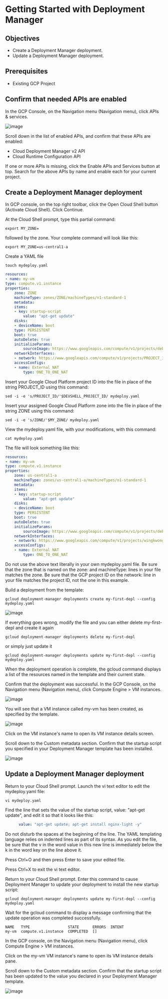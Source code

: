 # Getting Started with Deployment Manager

## Objectives

- Create a Deployment Manager deployment.
- Update a Deployment Manager deployment.

## Prerequisites
- Existing GCP Project

## Confirm that needed APIs are enabled

In the GCP Console, on the Navigation menu (Navigation menu), click APIs & services.

![image](https://user-images.githubusercontent.com/35857179/78961912-901c4680-7b25-11ea-9580-f14a03212bb7.png)

Scroll down in the list of enabled APIs, and confirm that these APIs are enabled:

- Cloud Deployment Manager v2 API
- Cloud Runtime Configuration API

If one or more APIs is missing, click the Enable APIs and Services button at top. Search for the above APIs by name and enable each for your current project. 

## Create a Deployment Manager deployment
In GCP console, on the top right toolbar, click the Open Cloud Shell button (Activate Cloud Shell). Click Continue.

At the Cloud Shell prompt, type this partial command:

```
export MY_ZONE=
```

followed by the zone. Your complete command will look like this:

```
export MY_ZONE=us-central1-a
```

Create a YAML file 
```
touch mydeploy.yaml 
```

```yaml
resources:
- name: my-vm
type: compute.v1.instance
properties:
    zone: ZONE
    machineType: zones/ZONE/machineTypes/n1-standard-1
    metadata:
    items:
    - key: startup-script
        value: "apt-get update"
    disks:
    - deviceName: boot
    type: PERSISTENT
    boot: true
    autoDelete: true
    initializeParams:
        sourceImage: https://www.googleapis.com/compute/v1/projects/debian-cloud/global/images/debian-9-stretch-v20180806
    networkInterfaces:
    - network: https://www.googleapis.com/compute/v1/projects/PROJECT_ID/global/networks/default
    accessConfigs:
    - name: External NAT
        type: ONE_TO_ONE_NAT
```

Insert your Google Cloud Platform project ID into the file in place of the string PROJECT_ID using this command:

```
sed -i -e 's/PROJECT_ID/'$DEVSHELL_PROJECT_ID/ mydeploy.yaml
```

Insert your assigned Google Cloud Platform zone into the file in place of the string ZONE using this command:

```
sed -i -e 's/ZONE/'$MY_ZONE/ mydeploy.yaml
```

View the mydeploy.yaml file, with your modifications, with this command:
```
cat mydeploy.yaml
```

The file will look something like this:
```yaml
resources:
- name: my-vm
type: compute.v1.instance
properties:
    zone: us-central1-a
    machineType: zones/us-central1-a/machineTypes/n1-standard-1
    metadata:
    items:
    - key: startup-script
        value: "apt-get update"
    disks:
    - deviceName: boot
    type: PERSISTENT
    boot: true
    autoDelete: true
    initializeParams:
        sourceImage: https://www.googleapis.com/compute/v1/projects/debian-cloud/global/images/debian-9-stretch-v20180806
    networkInterfaces:
    - network: https://www.googleapis.com/compute/v1/projects/wingkwong-gcp-playground/global/networks/default
    accessConfigs:
    - name: External NAT
        type: ONE_TO_ONE_NAT
```

Do not use the above text literally in your own mydeploy.yaml file. Be sure that the zone that is named on the zone: and machineType: lines in your file matches the zone. Be sure that the GCP project ID on the network: line in your file matches the project ID, not the one in this example.

Build a deployment from the template:
```
gcloud deployment-manager deployments create my-first-depl --config mydeploy.yaml
```

![image](https://user-images.githubusercontent.com/35857179/78962639-4e8c9b00-7b27-11ea-805b-5d0aa06172ed.png)

If everything goes wrong, modify the file and you can either delete my-first-depl and create it again

```
gcloud deployment-manager deployments delete my-first-depl
```

or simply just update it 

```
gcloud deployment-manager deployments update my-first-depl --config mydeploy.yaml
```

When the deployment operation is complete, the gcloud command displays a list of the resources named in the template and their current state.

Confirm that the deployment was successful. In the GCP Console, on the Navigation menu (Navigation menu), click Compute Engine > VM instances.

![image](https://user-images.githubusercontent.com/35857179/78962678-72e87780-7b27-11ea-91e1-93ac85d27ed6.png)

You will see that a VM instance called my-vm has been created, as specified by the template.

![image](https://user-images.githubusercontent.com/35857179/78962706-8c89bf00-7b27-11ea-998e-1be65f9c38b7.png)

Click on the VM instance's name to open its VM instance details screen.

Scroll down to the Custom metadata section. Confirm that the startup script you specified in your Deployment Manager template has been installed.

![image](https://user-images.githubusercontent.com/35857179/78962769-bd69f400-7b27-11ea-9d84-b749f17d6d3c.png)

## Update a Deployment Manager deployment

Return to your Cloud Shell prompt. Launch the vi text editor to edit the mydeploy.yaml file:

```
vi mydeploy.yaml
```

Find the line that sets the value of the startup script, value: "apt-get update", and edit it so that it looks like this:
```yml
      value: "apt-get update; apt-get install nginx-light -y"
```

Do not disturb the spaces at the beginning of the line. The YAML templating language relies on indented lines as part of its syntax. As you edit the file, be sure that the v in the word value in this new line is immediately below the k in the word key on the line above it.

Press Ctrl+O and then press Enter to save your edited file.

Press Ctrl+X to exit the vi text editor.

Return to your Cloud Shell prompt. Enter this command to cause Deployment Manager to update your deployment to install the new startup script:

```
gcloud deployment-manager deployments update my-first-depl --config mydeploy.yaml
```

Wait for the gcloud command to display a message confirming that the update operation was completed successfully.

```
NAME   TYPE                 STATE      ERRORS  INTENT
my-vm  compute.v1.instance  COMPLETED  []
```

In the GCP console, on the Navigation menu (Navigation menu), click Compute Engine > VM instances.

Click on the my-vm VM instance's name to open its VM instance details pane.

Scroll down to the Custom metadata section. Confirm that the startup script has been updated to the value you declared in your Deployment Manager template.

![image](https://user-images.githubusercontent.com/35857179/78962900-38cba580-7b28-11ea-82da-e31c8dd81875.png)

